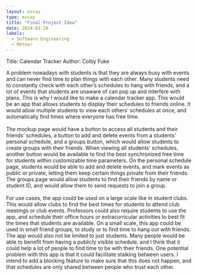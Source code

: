 ```yaml
---
layout: essay
type: essay
title: "Final Project Idea"
date: 2024-03-28
labels:
  - Software Engineering
  - Meteor
---
```


Title: Calendar Tracker
Author: Colby Fuke

A problem nowadays with students is that they are always busy with events and can never find time to plan things with each other. Many students need to constantly check with each other’s schedules to hang with friends, and a lot of events that students are unaware of can pop up and interfere with plans. This is why I would like to make a calendar tracker app. This would be an app that allows students to display their schedules to friends online. It would allow multiple students to view each others’ schedules at once, and automatically find times where everyone has free time. 
<br><br>
The mockup page would have a button to access all students and their friends’ schedules, a button to add and delete events from a students’ personal schedule, and a groups button, which would allow students to create groups with their friends. When viewing all students’ schedules, another button would be available to find the best synchronized free time for students within customizable time parameters. On the personal schedule page, students would be able to add and delete events, and mark events as public or private, letting them keep certain things private from their friends. The groups page would allow students to find their friends by name or student ID, and would allow them to send requests to join a group. 
<br><br>
For use cases, the app could be used on a large scale like in student clubs. This would allow clubs to find the best times for students to attend club meetings or club events. Professors could also require students to use the app, and schedule their office hours or extracurricular activities to best fit the times that students are available. On a small scale, this app could be used in small friend groups, to study or to find time to hang out with friends. The app would also not be limited to just students. Many people would be able to benefit from having a publicly visible schedule, and I think that it could help a lot of people to find time to be with their friends. One potential problem with this app is that it could facilitate stalking between users. I intend to add a blocking feature to make sure that this does not happen, and that schedules are only shared between people who trust each other. 

